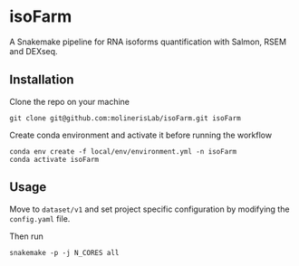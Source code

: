 # isoFarm

A Snakemake pipeline for RNA isoforms quantification with Salmon, RSEM and DEXseq.

## Installation

Clone the repo on your machine
```
git clone git@github.com:molinerisLab/isoFarm.git isoFarm
```
Create conda environment and activate it before running the workflow
```
conda env create -f local/env/environment.yml -n isoFarm
conda activate isoFarm
```

## Usage

Move to `dataset/v1` and set project specific configuration by modifying the `config.yaml` file.

Then run
```
snakemake -p -j N_CORES all
```
